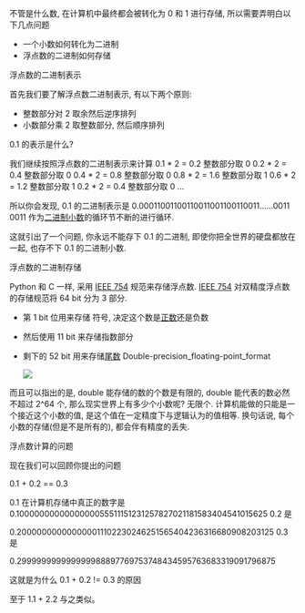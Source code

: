 不管是什么数, 在计算机中最终都会被转化为 0 和 1 进行存储, 所以需要弄明白以下几点问题

- 一个小数如何转化为二进制
- 浮点数的二进制如何存储

浮点数的二进制表示

首先我们要了解浮点数二进制表示, 有以下两个原则:

- 整数部分对 2 取余然后逆序排列
- 小数部分乘 2 取整数部分, 然后顺序排列

0.1 的表示是什么?

我们继续按照浮点数的二进制表示来计算
0.1 * 2 = 0.2 整数部分取 0
0.2 * 2 = 0.4 整数部分取 0
0.4 * 2 = 0.8 整数部分取 0
0.8 * 2 = 1.6 整数部分取 1
0.6 * 2 = 1.2 整数部分取 1
0.2 * 2 = 0.4 整数部分取 0
…

所以你会发现, 0.1 的二进制表示是 0.00011001100110011001100110011……0011
0011 作为[二进制小数](https://www.zhihu.com/search?q=%E4%BA%8C%E8%BF%9B%E5%88%B6%E5%B0%8F%E6%95%B0&search_source=Entity&hybrid_search_source=Entity&hybrid_search_extra=%7B%22sourceType%22%3A%22answer%22%2C%22sourceId%22%3A41524706%7D)的循环节不断的进行循环.

这就引出了一个问题, 你永远不能存下 0.1 的二进制, 即使你把全世界的硬盘都放在一起, 也存不下 0.1 的二进制小数.

浮点数的二进制存储

Python 和 C 一样, 采用 [IEEE 754](https://link.zhihu.com/?target=http%3A//www.cs.berkeley.edu/~wkahan/ieee754status/IEEE754.PDF) 规范来存储浮点数. [IEEE 754](https://link.zhihu.com/?target=http%3A//www.cs.berkeley.edu/~wkahan/ieee754status/IEEE754.PDF) 对双精度浮点数的存储规范将 64 bit 分为 3 部分.

- 第 1 bit 位用来存储 符号, 决定这个数是[正数](https://www.zhihu.com/search?q=%E6%AD%A3%E6%95%B0&search_source=Entity&hybrid_search_source=Entity&hybrid_search_extra=%7B%22sourceType%22%3A%22answer%22%2C%22sourceId%22%3A41524706%7D)还是负数
- 然后使用 11 bit 来存储指数部分
- 剩下的 52 bit 用来存储[尾数](https://www.zhihu.com/search?q=%E5%B0%BE%E6%95%B0&search_source=Entity&hybrid_search_source=Entity&hybrid_search_extra=%7B%22sourceType%22%3A%22answer%22%2C%22sourceId%22%3A41524706%7D)
    Double-precision\_floating-point\_format
    
    ![](../_resources/5e108fa71c8bb159294b8a7e2187518c_f4cecff0d3db4126b.png)
    

而且可以指出的是, double 能存储的数的个数是有限的, double 能代表的数必然不超过 2^64 个, 那么现实世界上有多少个小数呢? 无限个. 计算机能做的只能是一个接近这个小数的值, 是这个值在一定精度下与逻辑认为的值相等. 换句话说, 每个小数的存储(但是不是所有的), 都会伴有精度的丢失.

浮点数计算的问题

现在我们可以回顾你提出的问题

0.1 + 0.2 == 0.3

0.1 在计算机存储中真正的数字是 0.1000000000000000055511151231257827021181583404541015625
0.2 是

0.200000000000000011102230246251565404236316680908203125
0.3 是

0.299999999999999988897769753748434595763683319091796875

这就是为什么 0.1 + 0.2 != 0.3 的原因

至于 1.1 + 2.2 与之类似。